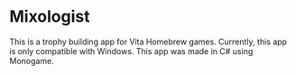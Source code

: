 # Mixologist
This is a trophy building app for Vita Homebrew games. Currently, this app is only compatible with Windows. This app was made in C# using Monogame.

